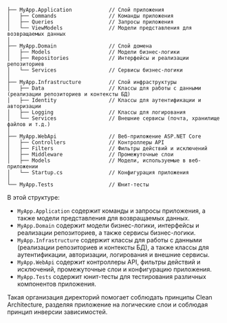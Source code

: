 ```
├── MyApp.Application            // Слой приложения
│   ├── Commands                 // Команды приложения
│   ├── Queries                  // Запросы приложения
│   └── ViewModels               // Модели представления для возвращаемых данных
│
├── MyApp.Domain                 // Слой домена
│   ├── Models                   // Модели бизнес-логики
│   ├── Repositories             // Интерфейсы и реализации репозиториев
│   └── Services                 // Сервисы бизнес-логики
│
├── MyApp.Infrastructure         // Слой инфраструктуры
│   ├── Data                     // Классы для работы с данными (реализации репозиториев и контексты БД)
│   ├── Identity                 // Классы для аутентификации и авторизации
│   ├── Logging                  // Классы для логирования
│   └── Services                 // Внешние сервисы (почта, хранилище файлов и т.д.)
│
├── MyApp.WebApi                 // Веб-приложение ASP.NET Core
│   ├── Controllers              // Контроллеры API
│   ├── Filters                  // Фильтры действий и исключений
│   ├── Middleware               // Промежуточные слои
│   ├── Models                   // Модели, используемые в веб-приложении
│   └── Startup.cs               // Конфигурация приложения
│
└── MyApp.Tests                  // Юнит-тесты
```

В этой структуре:

- `MyApp.Application` содержит команды и запросы приложения, а также модели представления для возвращаемых данных.
- `MyApp.Domain` содержит модели бизнес-логики, интерфейсы и реализации репозиториев, а также сервисы бизнес-логики.
- `MyApp.Infrastructure` содержит классы для работы с данными (реализации репозиториев и контексты БД), а также классы для аутентификации, авторизации, логирования и внешние сервисы.
- `MyApp.WebApi` содержит контроллеры API, фильтры действий и исключений, промежуточные слои и конфигурацию приложения.
- `MyApp.Tests` содержит юнит-тесты для тестирования различных компонентов приложения.

Такая организация директорий помогает соблюдать принципы Clean Architecture, разделяя приложение на логические слои и соблюдая принцип инверсии зависимостей.
